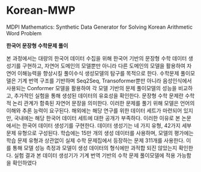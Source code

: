 # Korean-MWP
MDPI Mathematics: Synthetic Data Generator for Solving Korean Arithmetic Word Problem 



  
**한국어 문장형 수학문제 풀이**


 본 과정에서는 대량의 한국어 데이터 수집을 위해 한국어 기반의 문장형 수학 데이터 생성기를 구현하고, 자연어 도메인의 모델뿐만 아니라 다른 도메인의 모델을 활용하여 자연어 이해능력을 향상시킬 풀이수식 생성모델의 탐구를 목적으로 한다. 수학문제 풀이모델은 기계 번역 구조를 기반하며 Seq2Seq, Transoformer뿐만 아니라 음성인식에서 사용되는 Conformer 모델을 활용하여 각 모델 기반의 문제 풀이모델의 성능을 비교하고, 추가적인 실험을 통해 생성된 데이터의 유효성을 확인한다. 
 문장형 수학 문제란 수학적 논리 관계가 함축된 자연어 문장을 의미한다. 이러한 문제를 풀기 위해 모델은 언어의 이해와 추론 능력이 요구된다. 해외에는 해당 연구를 위한 데이터 세트가 마련되어 있지만, 국내에는 해당 한국어 데이터 세트에 대한 공개가 부족하다. 이러한 이유로 본 논문에서는 한국어 데이터 생성기를 구현한다. 데이터 생성기는 네 가지 유형, 42가지 세부 문제 유형으로 구성된다. 학습에는 15만 개의 생성 데이터를 사용하며, 모델의 평가에는 학습 문제 유형과 상관없이 실제 수학 문제집에서 등장하는 문제 311개를 사용한다. 이를 통해 모델 성능 측정과 모델이 생성 데이터의 형식에만 과적합 되진 않았는지 확인한다. 실험 결과 본 데이터 생성기가 기계 번역 기반의 수학 문제 풀이모델에 적용 가능함을 확인하였다

